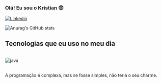 ### Olá! Eu sou o Kristian 😎

[![Linkedin](https://img.shields.io/badge/LinkedIn-0077B5?style=for-the-badge&logo=linkedin&logoColor=white)](www.linkedin.com/in/kristianpessoa)

![Anurag's GitHub stats](https://github-readme-stats.vercel.app/api?username=KristianSP45&show_icons=true&theme=dark)

## Tecnologias que eu uso no meu dia

<div style="display: inline_block"><br>
<img align="center" alt="java" src="https://img.shields.io/badge/Java-ED8B00?style=for-the-badge&logo=openjdk&logoColor=white">
</div><br>

A programação é complexa, mas se fosse simples, não teria o seu charme.
